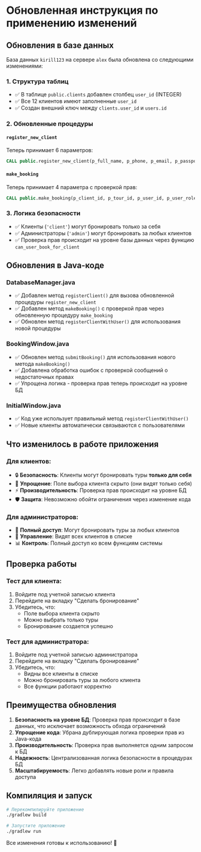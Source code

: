 # Обновленная инструкция по применению изменений

## Обновления в базе данных

База данных `kirill123` на сервере `alex` была обновлена со следующими изменениями:

### 1. Структура таблиц

- ✅ В таблице `public.clients` добавлен столбец `user_id` (INTEGER)
- ✅ Все 12 клиентов имеют заполненные `user_id`
- ✅ Создан внешний ключ между `clients.user_id` и `users.id`

### 2. Обновленные процедуры

#### `register_new_client`

Теперь принимает 6 параметров:

```sql
CALL public.register_new_client(p_full_name, p_phone, p_email, p_passport_number, p_birth_date, p_user_id)
```

#### `make_booking`

Теперь принимает 4 параметра с проверкой прав:

```sql
CALL public.make_booking(p_client_id, p_tour_id, p_user_id, p_user_role)
```

### 3. Логика безопасности

- ✅ Клиенты (`'client'`) могут бронировать только за себя
- ✅ Администраторы (`'admin'`) могут бронировать за любых клиентов
- ✅ Проверка прав происходит на уровне базы данных через функцию `can_user_book_for_client`

## Обновления в Java-коде

### DatabaseManager.java

- ✅ Добавлен метод `registerClient()` для вызова обновленной процедуры `register_new_client`
- ✅ Добавлен метод `makeBooking()` с проверкой прав через обновленную процедуру `make_booking`
- ✅ Обновлен метод `registerClientWithUser()` для использования новой процедуры

### BookingWindow.java

- ✅ Обновлен метод `submitBooking()` для использования нового метода `makeBooking()`
- ✅ Добавлена обработка ошибок с проверкой сообщений о недостаточных правах
- ✅ Упрощена логика - проверка прав теперь происходит на уровне БД

### InitialWindow.java

- ✅ Код уже использует правильный метод `registerClientWithUser()`
- ✅ Новые клиенты автоматически связываются с пользователями

## Что изменилось в работе приложения

### Для клиентов:

- 🔒 **Безопасность**: Клиенты могут бронировать туры **только для себя**
- 🎯 **Упрощение**: Поле выбора клиента скрыто (они видят только себя)
- ⚡ **Производительность**: Проверка прав происходит на уровне БД
- 🛡️ **Защита**: Невозможно обойти ограничения через изменение кода

### Для администраторов:

- 👑 **Полный доступ**: Могут бронировать туры за любых клиентов
- 🔧 **Управление**: Видят всех клиентов в списке
- 📊 **Контроль**: Полный доступ ко всем функциям системы

## Проверка работы

### Тест для клиента:

1. Войдите под учетной записью клиента
2. Перейдите на вкладку "Сделать бронирование"
3. Убедитесь, что:
   - Поле выбора клиента скрыто
   - Можно выбрать только туры
   - Бронирование создается успешно

### Тест для администратора:

1. Войдите под учетной записью администратора
2. Перейдите на вкладку "Сделать бронирование"
3. Убедитесь, что:
   - Видны все клиенты в списке
   - Можно бронировать туры за любого клиента
   - Все функции работают корректно

## Преимущества обновления

1. **Безопасность на уровне БД**: Проверка прав происходит в базе данных, что исключает возможность обхода ограничений
2. **Упрощение кода**: Убрана дублирующая логика проверки прав из Java-кода
3. **Производительность**: Проверка прав выполняется одним запросом к БД
4. **Надежность**: Централизованная логика безопасности в процедурах БД
5. **Масштабируемость**: Легко добавлять новые роли и правила доступа

## Компиляция и запуск

```bash
# Перекомпилируйте приложение
./gradlew build

# Запустите приложение
./gradlew run
```

Все изменения готовы к использованию! 🚀

